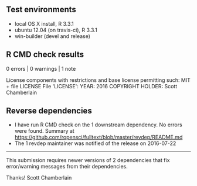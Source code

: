 ## Test environments

* local OS X install, R 3.3.1
* ubuntu 12.04 (on travis-ci), R 3.3.1
* win-builder (devel and release)

## R CMD check results

0 errors | 0 warnings | 1 note

License components with restrictions and base license permitting such:
     MIT + file LICENSE
   File 'LICENSE':
     YEAR: 2016
     COPYRIGHT HOLDER: Scott Chamberlain

## Reverse dependencies

* I have run R CMD check on the 1 downstream dependency. No errors were found. 
Summary at <https://github.com/ropensci/fulltext/blob/master/revdep/README.md>
* The 1 revdep maintainer was notified of the release on 2016-07-22

--------

This submission requires newer versions of 2 dependencies that fix error/warning
messages from their dependencies. 

Thanks! 
Scott Chamberlain
